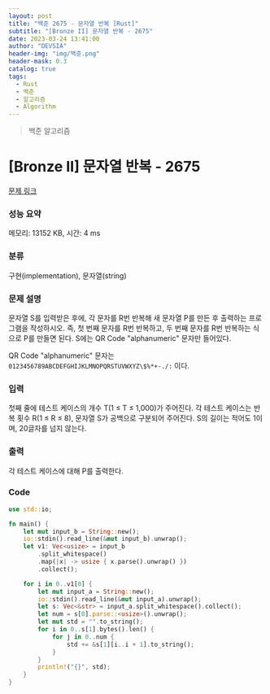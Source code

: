 ```yaml
---
layout: post
title: "백준 2675 - 문자열 반복 [Rust]"
subtitle: "[Bronze II] 문자열 반복 - 2675"
date: 2023-03-24 13:41:00
author: "DEVSIA"
header-img: "img/백준.png"
header-mask: 0.3
catalog: true
tags:
  - Rust
  - 백준
  - 알고리즘
  - Algorithm
---
```


> 백준 알고리즘

# [Bronze II] 문자열 반복 - 2675

[문제 링크](https://www.acmicpc.net/problem/2675)

### 성능 요약

메모리: 13152 KB, 시간: 4 ms

### 분류

구현(implementation), 문자열(string)

### 문제 설명

<p>문자열 S를 입력받은 후에, 각 문자를 R번 반복해 새 문자열 P를 만든 후 출력하는 프로그램을 작성하시오. 즉, 첫 번째 문자를 R번 반복하고, 두 번째 문자를 R번 반복하는 식으로 P를 만들면 된다. S에는 QR Code "alphanumeric" 문자만 들어있다.</p>

<p>QR Code "alphanumeric" 문자는 <code>0123456789ABCDEFGHIJKLMNOPQRSTUVWXYZ\$%*+-./:</code> 이다.</p>

### 입력

 <p>첫째 줄에 테스트 케이스의 개수 T(1 ≤ T ≤ 1,000)가 주어진다. 각 테스트 케이스는 반복 횟수 R(1 ≤ R ≤ 8), 문자열 S가 공백으로 구분되어 주어진다. S의 길이는 적어도 1이며, 20글자를 넘지 않는다. </p>

### 출력

 <p>각 테스트 케이스에 대해 P를 출력한다.</p>

### Code

```rs
use std::io;

fn main() {
    let mut input_b = String::new();
    io::stdin().read_line(&mut input_b).unwrap();
    let v1: Vec<usize> = input_b
        .split_whitespace()
        .map(|x| -> usize { x.parse().unwrap() })
        .collect();

    for i in 0..v1[0] {
        let mut input_a = String::new();
        io::stdin().read_line(&mut input_a).unwrap();
        let s: Vec<&str> = input_a.split_whitespace().collect();
        let num = s[0].parse::<usize>().unwrap();
        let mut std = "".to_string();
        for i in 0..s[1].bytes().len() {
            for j in 0..num {
                std += &s[1][i..i + 1].to_string();
            }
        }
        println!("{}", std);
    }
}

```
